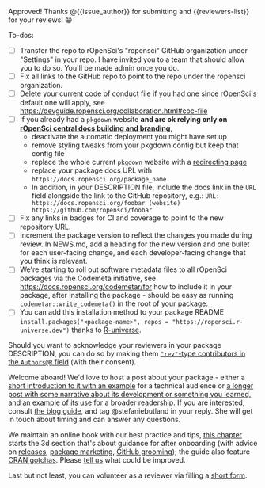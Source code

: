 Approved! Thanks @{{issue_author}} for submitting and {{reviewers-list}} for your reviews! :grin:

To-dos:
- [ ] Transfer the repo to rOpenSci's "ropensci" GitHub organization under "Settings" in your repo.  I have invited you to a team that should allow you to do so.  You'll be made admin once you do.
- [ ] Fix all links to the GitHub repo to point to the repo under the ropensci organization.
- [ ] Delete your current code of conduct file if you had one since rOpenSci's default one will apply, see https://devguide.ropensci.org/collaboration.html#coc-file
- [ ] If you already had a `pkgdown` website **and are ok relying only on [rOpenSci central docs building and branding](https://devguide.ropensci.org/ci.html#even-more-ci-ropensci-docs)**,
    * deactivate the automatic deployment you might have set up
    * remove styling tweaks from your pkgdown config but keep that config file
    * replace the whole current `pkgdown` website with a [redirecting page](https://devguide.ropensci.org/redirect.html)
    * replace your package docs URL with `https://docs.ropensci.org/package_name`
    * In addition, in your DESCRIPTION file, include the docs link in the `URL` field alongside the link to the GitHub repository, e.g.: `URL: https://docs.ropensci.org/foobar (website) https://github.com/ropensci/foobar`
- [ ] Fix any links in badges for CI and coverage to point to the new repository URL. 
- [ ] Increment the package version to reflect the changes you made during review. In NEWS.md, add a heading for the new version and one bullet for each user-facing change, and each developer-facing change that you think is relevant.
- [ ] We're starting to roll out software metadata files to all rOpenSci packages via the Codemeta initiative, see https://docs.ropensci.org/codemetar/for how to include it in your package, after installing the package - should be easy as running `codemetar::write_codemeta()` in the root of your package.
- [ ] You can add this installation method to your package README `install.packages("<package-name>", repos = "https://ropensci.r-universe.dev")` thanks to [R-universe](https://ropensci.org/blog/2021/06/22/setup-runiverse/).

Should you want to acknowledge your reviewers in your package DESCRIPTION, you can do so by making them [`"rev"`-type contributors in the `Authors@R` field](https://devguide.ropensci.org/building.html#authorship) (with their consent). 

Welcome aboard! We'd love to host a post about your package - either a [short introduction to it with an example](https://ropensci.org/tech-notes/) for a technical audience or [a longer post with some narrative about its development or something you learned, and an example of its use](https://ropensci.org/blog/) for a broader readership. If you are interested, consult [the blog guide](https://blogguide.ropensci.org/), and tag @stefaniebutland in your reply. She will get in touch about timing and can answer any questions.

We maintain an online book with our best practice and tips, [this chapter](https://devguide.ropensci.org/collaboration.html) starts the 3d section that's about guidance for after onboarding (with advice on [releases](https://devguide.ropensci.org/editorguide.html#releases), [package marketing](https://devguide.ropensci.org/marketing.html#marketing), [GitHub grooming](https://devguide.ropensci.org/grooming.html#grooming)); the guide also feature [CRAN gotchas](https://devguide.ropensci.org/building.html#crangotchas). Please [tell us](https://github.com/ropensci/dev_guide) what could be improved.

Last but not least, you can volunteer as a reviewer via filling a [short form](https://airtable.com/shrnfDI2S9uuyxtDw).
